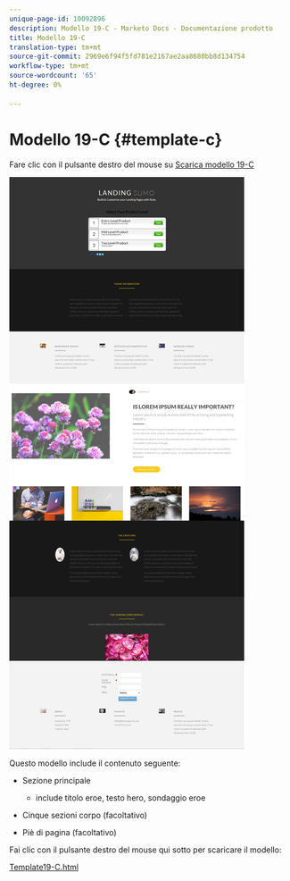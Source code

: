 ```yaml
---
unique-page-id: 10092896
description: Modello 19-C - Marketo Docs - Documentazione prodotto
title: Modello 19-C
translation-type: tm+mt
source-git-commit: 2969e6f94f5fd781e2167ae2aa8680bb8d134754
workflow-type: tm+mt
source-wordcount: '65'
ht-degree: 0%

---
```



# Modello 19-C {#template-c}

Fare clic con il pulsante destro del mouse su [Scarica modello 19-C](http://docs.marketo.com/download/attachments/10092896/template-19c.html?version=1&amp;modificationdate=1441750440000&amp;api=v2)

![](assets/image2015-9-16-16-3a52-3a26.png)

Questo modello include il contenuto seguente:

* Sezione principale

   * include titolo eroe, testo hero, sondaggio eroe

* Cinque sezioni corpo (facoltativo)
* Piè di pagina (facoltativo)

Fai clic con il pulsante destro del mouse qui sotto per scaricare il modello:

[Template19-C.html](http://docs.marketo.com/download/attachments/10092896/template-19c.html?version=1&amp;modificationdate=1441750440000&amp;api=v2)
